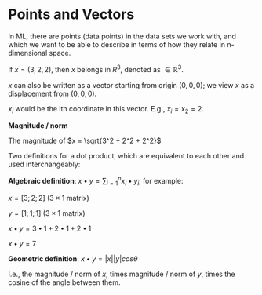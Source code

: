 # Points and Vectors

In ML, there are points (data points) in the data sets we work with, and which we want to be able to describe in terms of how they relate in n-dimensional space.

If $x = (3, 2, 2)$, then $x$ belongs in $R^3$, denoted as $∈ ℝ^3$.

$x$ can also be written as a vector starting from origin $(0, 0, 0)$; we view $x$ as a displacement from $(0, 0, 0)$.

$x_i$ would be the ith coordinate in this vector. E.g., $x_i = x_2 = 2$.

**Magnitude / norm**

The magnitude of $x = \sqrt{3^2 + 2^2 + 2^2}$

Two definitions for a dot product, which are equivalent to each other and used interchangeably:

**Algebraic definition**: $x•y = \sum\nolimits_{i=1}^{n} x_i•y_i$, for example:

$x = [3; 2; 2]$ ($3 \times 1$ matrix)

$y = [1; 1; 1]$ ($3 \times 1$ matrix)

$x•y = 3•1 + 2•1 + 2•1$

$x•y = 7$

**Geometric definition**: $x•y = |x||y|cosθ$

I.e., the magnitude / norm of $x$, times magnitude / norm of $y$, times the cosine of the angle between them.
